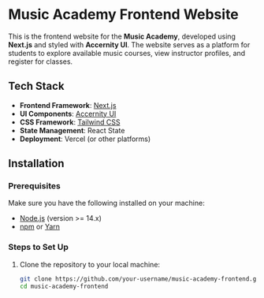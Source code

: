 # Music Academy Frontend Website

This is the frontend website for the **Music Academy**, developed using **Next.js** and styled with **Accernity UI**. The website serves as a platform for students to explore available music courses, view instructor profiles, and register for classes. 

## Tech Stack

- **Frontend Framework**: [Next.js](https://nextjs.org/)
- **UI Components**: [Accernity UI](https://accernityui.com/)
- **CSS Framework**: [Tailwind CSS](https://tailwindcss.com/)
- **State Management**: React State
- **Deployment**: Vercel (or other platforms)

## Installation

### Prerequisites

Make sure you have the following installed on your machine:
- [Node.js](https://nodejs.org/) (version >= 14.x)
- [npm](https://www.npmjs.com/) or [Yarn](https://yarnpkg.com/)

### Steps to Set Up

1. Clone the repository to your local machine:
   ```bash
   git clone https://github.com/your-username/music-academy-frontend.git
   cd music-academy-frontend
